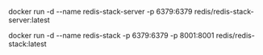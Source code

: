 docker run -d --name redis-stack-server -p 6379:6379 redis/redis-stack-server:latest


docker run -d --name redis-stack -p 6379:6379 -p 8001:8001 redis/redis-stack:latest
